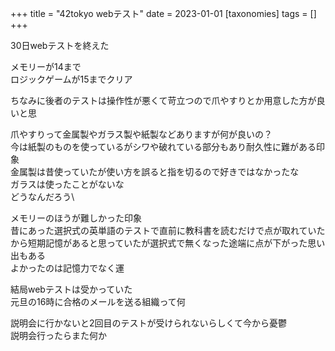 +++
title = "42tokyo webテスト"
date = 2023-01-01
[taxonomies]
tags = []
+++

30日webテストを終えた

メモリーが14まで\
ロジックゲームが15までクリア

ちなみに後者のテストは操作性が悪くて苛立つので爪やすりとか用意した方が良いと思

爪やすりって金属製やガラス製や紙製などありますが何が良いの？\
今は紙製のものを使っているがシワや破れている部分もあり耐久性に難がある印象\
金属製は昔使っていたが使い方を誤ると指を切るので好きではなかったな\
ガラスは使ったことがないな\
どうなんだろう\

メモリーのほうが難しかった印象\
昔にあった選択式の英単語のテストで直前に教科書を読むだけで点が取れていたから短期記憶があると思っていたが選択式で無くなった途端に点が下がった思い出もある\
よかったのは記憶力でなく運

結局webテストは受かっていた\
元旦の16時に合格のメールを送る組織って何

説明会に行かないと2回目のテストが受けられないらしくて今から憂鬱\
説明会行ったらまた何か